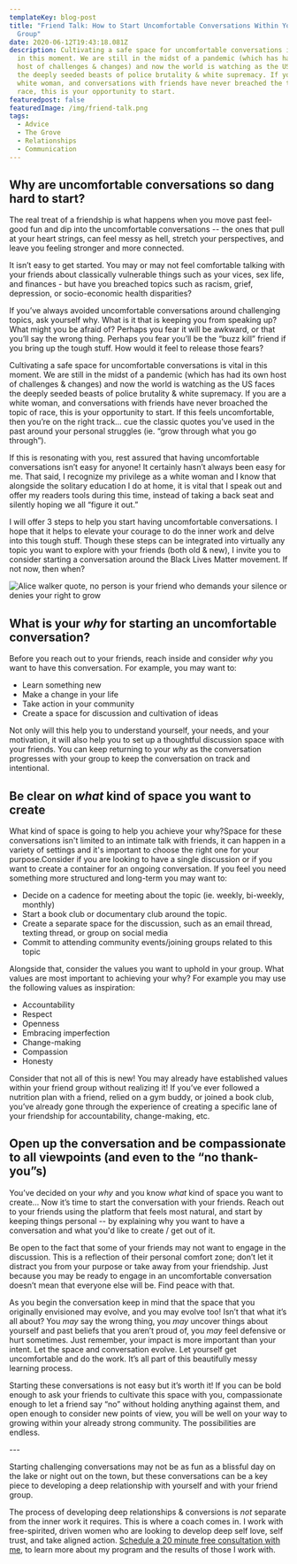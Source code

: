 ```yaml
---
templateKey: blog-post
title: "Friend Talk: How to Start Uncomfortable Conversations Within Your Friend
  Group"
date: 2020-06-12T19:43:18.081Z
description: Cultivating a safe space for uncomfortable conversations is vital
  in this moment. We are still in the midst of a pandemic (which has had its own
  host of challenges & changes) and now the world is watching as the US faces
  the deeply seeded beasts of police brutality & white supremacy. If you are a
  white woman, and conversations with friends have never breached the topic of
  race, this is your opportunity to start.
featuredpost: false
featuredImage: /img/friend-talk.png
tags:
  - Advice
  - The Grove
  - Relationships
  - Communication
---
```

## Why are uncomfortable conversations so dang hard to start?

The real treat of a friendship is what happens when you move past feel-good fun and dip into the uncomfortable conversations -- the ones that pull at your heart strings, can feel messy as hell, stretch your perspectives, and leave you feeling stronger and more connected.

It isn’t easy to get started. You may or may not feel comfortable talking with your friends about classically vulnerable things such as your vices, sex life, and finances - but have you breached topics such as racism, grief, depression, or socio-economic health disparities?

If you’ve always avoided uncomfortable conversations around challenging topics, ask yourself why. What is it that is keeping you from speaking up? What might you be afraid of? Perhaps you fear it will be awkward, or that you’ll say the wrong thing. Perhaps you fear you’ll be the “buzz kill” friend if you bring up the tough stuff. How would it feel to release those fears?

Cultivating a safe space for uncomfortable conversations is vital in this moment. We are still in the midst of a pandemic (which has had its own host of challenges & changes) and now the world is watching as the US faces the deeply seeded beasts of police brutality & white supremacy. If you are a white woman, and conversations with friends have never broached the topic of race, this is your opportunity to start. If this feels uncomfortable, then you’re on the right track… cue the classic quotes you’ve used in the past around your personal struggles (ie. “grow through what you go through”).

If this is resonating with you, rest assured that having uncomfortable conversations isn’t easy for anyone! It certainly hasn’t always been easy for me. That said, I recognize my privilege as a white woman and I know that alongside the solitary education I do at home, it is vital that I speak out and offer my readers tools during this time, instead of taking a back seat and silently hoping we all “figure it out.”

I will offer 3 steps to help you start having uncomfortable conversations. I hope that it helps to elevate your courage to do the inner work and delve into this tough stuff. Though these steps can be integrated into virtually any topic you want to explore with your friends (both old & new), I invite you to consider starting a conversation around the Black Lives Matter movement. If not now, then when?

![Alice walker quote, no person is your friend who demands your silence or denies your right to grow](/img/alice-walker-friend-talk.jpeg "Alice Walker quote - uncomfortable conversations with friends")

## What is your *why* for starting an uncomfortable conversation?

Before you reach out to your friends, reach inside and consider *why* you want to have this conversation. For example, you may want to:

* Learn something new
* Make a change in your life
* Take action in your community
* Create a space for discussion and cultivation of ideas

Not only will this help you to understand yourself, your needs, and your motivation, it will also help you to set up a thoughtful discussion space with your friends. You can keep returning to your *why* as the conversation progresses with your group to keep the conversation on track and intentional.

## Be clear on *what* kind of space you want to create

What kind of space is going to help you achieve your why?Space for these conversations isn't limited to an intimate talk with friends, it can happen in a variety of settings and it's important to choose the right one for your purpose.Consider if you are looking to have a single discussion or if you want to create a container for an ongoing conversation. If you feel you need something more structured and long-term you may want to:

* Decide on a cadence for meeting about the topic (ie. weekly, bi-weekly, monthly)
* Start a book club or documentary club around the topic.
* Create a separate space for the discussion, such as an email thread, texting thread, or group on social media
* Commit to attending community events/joining groups related to this topic

Alongside that, consider the values you want to uphold in your group. What values are most important to achieving your why? For example you may use the following values as inspiration:

* Accountability
* Respect
* Openness
* Embracing imperfection
* Change-making
* Compassion
* Honesty

Consider that not all of this is new! You may already have established values within your friend group without realizing it! If you’ve ever followed a nutrition plan with a friend, relied on a gym buddy, or joined a book club, you’ve already gone through the experience of creating a specific lane of your friendship for accountability, change-making, etc.



## Open up the conversation and be compassionate to all viewpoints (and even to the “no thank-you”s)

You’ve decided on your *why* and you know *what* kind of space you want to create… Now it’s time to start the conversation with your friends.  Reach out to your friends using the platform that feels most natural, and start by keeping things personal -- by explaining why you want to have a conversation and what you'd like to create / get out of it.

Be open to the fact that some of your friends may not want to engage in the discussion. This is a reflection of their personal comfort zone; don’t let it distract you from your purpose or take away from your friendship. Just because you may be ready to engage in an uncomfortable conversation doesn’t mean that everyone else will be. Find peace with that.

As you begin the conversation keep in mind that the space that you originally envisioned may evolve, and you may evolve too! Isn’t that what it’s all about? You *may* say the wrong thing, you *may* uncover things about yourself and past beliefs that you aren’t proud of, you *may* feel defensive or hurt sometimes. Just remember, your impact is more important than your intent. Let the space and conversation evolve. Let yourself get uncomfortable and do the work. It’s all part of this beautifully messy learning process.

Starting these conversations is not easy but it’s worth it! If you can be bold enough to ask your friends to cultivate this space with you, compassionate enough to let a friend say “no” without holding anything against them, and open enough to consider new points of view, you will be well on your way to growing within your already strong community. The possibilities are endless.

\---

Starting challenging conversations may not be as fun as a blissful day on the lake or night out on the town, but these conversations can be a key piece to developing a deep relationship with yourself and with your friend group.

The process of developing deep relationships & conversions is *not* separate from the inner work it requires. This is where a coach comes in. I work with free-spirited, driven women who are looking to develop deep self love, self trust, and take aligned action. [Schedule a 20 minute free consultation with me](https://www.sheilaanne.com/book/), to learn more about my program and the results of those I work with.